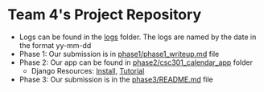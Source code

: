 # Team 4's Project Repository
* Logs can be found in the [logs](logs "Logs folder") folder. The logs are named by the date in the format yy-mm-dd
* Phase 1: Our submission is in [phase1/phase1_writeup.md](phase1/phase1_writeup.md "Team 4 Submission") file
* Phase 2: Our app can be found in [phase2/csc301_calendar_app](phase2/csc301_calendar_app/ "Team 4 Submission") folder
	* Django Resources: [Install](https://docs.djangoproject.com/en/1.7/topics/install/ "Django Installation"), [Tutorial](https://docs.djangoproject.com/en/1.7/contents/ "Django Tutorial")
* Phase 3: Our submission is in the [phase3/README.md](phase3/README.md "Team 4 Submission") file
